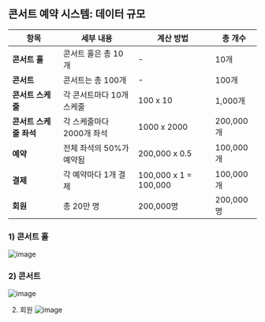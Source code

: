 ## 콘서트 예약 시스템: 데이터 규모 <br>


| 항목                 | 세부 내용                                      | 계산 방법                       | 총 개수        |
|----------------------|-----------------------------------------------|---------------------------------|----------------|
| **콘서트 홀**        | 콘서트 홀은 총 10개                            | -                               | 10개          |
| **콘서트**           | 콘서트는 총 100개                             | -                               | 100개          |
| **콘서트 스케줄**    | 각 콘서트마다 10개 스케줄                     | 100 x 10                         | 1,000개         |
| **콘서트 스케줄 좌석**| 각 스케줄마다 2000개 좌석                    | 1000 x 2000                     | 200,000개      |
| **예약**             | 전체 좌석의 50%가 예약됨                      | 200,000 x 0.5                   | 100,000개      |
| **결제**             | 각 예약마다 1개 결제                          | 100,000 x 1 = 100,000           | 100,000개      |
| **회원**             | 총 20만 명                                    | 200,000명                       | 200,000명      |


### 1) 콘서트 홀 <br> 
![image](https://github.com/user-attachments/assets/18e18c62-1638-47d7-a4db-6dc257291812)


### 2) 콘서트 <br>
![image](https://github.com/user-attachments/assets/26f68d03-7d6b-4c75-a309-d888c323d2d2)




2) 회원 
![image](https://github.com/user-attachments/assets/4e0cdbe4-e5fd-4913-af4b-767c1137925b)
